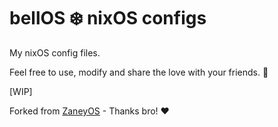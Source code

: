 # bellOS ❄️ nixOS configs

My nixOS config files.

Feel free to use, modify and share the love with your friends. 🫶

[WIP]

Forked from [ZaneyOS](https://gitlab.com/Zaney/zaneyos) - Thanks bro! ❤️